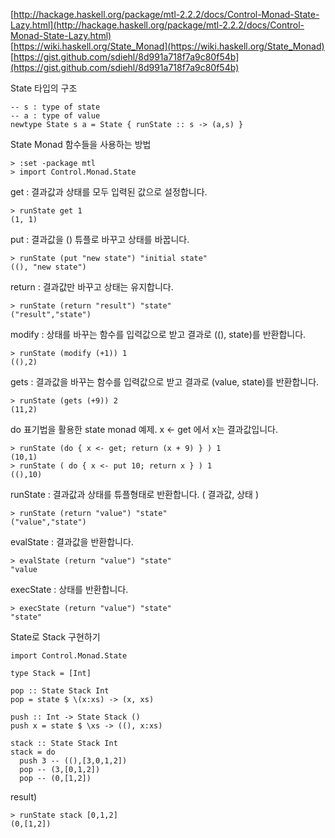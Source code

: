 [http://hackage.haskell.org/package/mtl-2.2.2/docs/Control-Monad-State-Lazy.html](http://hackage.haskell.org/package/mtl-2.2.2/docs/Control-Monad-State-Lazy.html)<br>
[https://wiki.haskell.org/State_Monad](https://wiki.haskell.org/State_Monad)<br>
[https://gist.github.com/sdiehl/8d991a718f7a9c80f54b](https://gist.github.com/sdiehl/8d991a718f7a9c80f54b)

State 타입의 구조
```
-- s : type of state
-- a : type of value
newtype State s a = State { runState :: s -> (a,s) }
```

State Monad 함수들을 사용하는 방법

```
> :set -package mtl
> import Control.Monad.State
```

get : 결과값과 상태를 모두 입력된 값으로 설정합니다.
```
> runState get 1
(1, 1)
```
put : 결과값을 () 튜플로 바꾸고 상태를 바꿉니다.
```
> runState (put "new state") "initial state"
((), "new state")
```
return : 결과값만 바꾸고 상태는 유지합니다.
```
> runState (return "result") "state"
("result","state")
```
modify : 상태를 바꾸는 함수를 입력값으로 받고 결과로 ((), state)를 반환합니다.
```
> runState (modify (+1)) 1
((),2)
```
gets : 결과값을 바꾸는 함수를 입력값으로 받고 결과로 (value, state)를 반환합니다.
```
> runState (gets (+9)) 2
(11,2)
```
do 표기법을 활용한 state monad 예제. x <- get 에서 x는 결과값입니다.
```
> runState (do { x <- get; return (x + 9) } ) 1
(10,1)
> runState ( do { x <- put 10; return x } ) 1
((),10)
```
runState : 결과값과 상태를 튜플형태로 반환합니다. ( 결과값, 상태 )
```
> runState (return "value") "state"
("value","state")
```
evalState : 결과값을 반환합니다.
```
> evalState (return "value") "state"
"value
```
execState : 상태를 반환합니다.
```
> execState (return "value") "state"
"state"
```

State로 Stack 구현하기
```
import Control.Monad.State

type Stack = [Int]

pop :: State Stack Int
pop = state $ \(x:xs) -> (x, xs)

push :: Int -> State Stack ()
push x = state $ \xs -> ((), x:xs)

stack :: State Stack Int
stack = do
  push 3 -- ((),[3,0,1,2])
  pop -- (3,[0,1,2])
  pop -- (0,[1,2])
```
result)
```
> runState stack [0,1,2]
(0,[1,2])
```